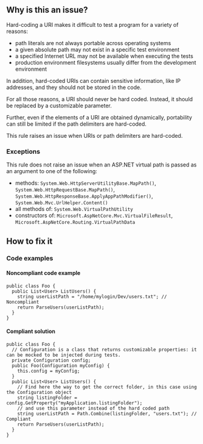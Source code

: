 ## Why is this an issue?

Hard-coding a URI makes it difficult to test a program for a variety of reasons:

-   path literals are not always portable across operating systems
-   a given absolute path may not exist in a specific test environment
-   a specified Internet URL may not be available when executing the tests
-   production environment filesystems usually differ from the development environment

In addition, hard-coded URIs can contain sensitive information, like IP addresses, and they should not be stored in the code.

For all those reasons, a URI should never be hard coded. Instead, it should be replaced by a customizable parameter.

Further, even if the elements of a URI are obtained dynamically, portability can still be limited if the path delimiters are hard-coded.

This rule raises an issue when URIs or path delimiters are hard-coded.

### Exceptions

This rule does not raise an issue when an ASP.NET virtual path is passed as an argument to one of the following:

-   methods: `System.Web.HttpServerUtilityBase.MapPath()`, `System.Web.HttpRequestBase.MapPath()`,
  `System.Web.HttpResponseBase.ApplyAppPathModifier()`, `System.Web.Mvc.UrlHelper.Content()`
-   all methods of: `System.Web.VirtualPathUtility`
-   constructors of: `Microsoft.AspNetCore.Mvc.VirtualFileResult`, `Microsoft.AspNetCore.Routing.VirtualPathData`

## How to fix it

### Code examples

#### Noncompliant code example

    public class Foo {
      public List<User> ListUsers() {
        string userListPath = "/home/mylogin/Dev/users.txt"; // Noncompliant
        return ParseUsers(userListPath);
      }
    }

#### Compliant solution

    public class Foo {
      // Configuration is a class that returns customizable properties: it can be mocked to be injected during tests.
      private Configuration config;
      public Foo(Configuration myConfig) {
        this.config = myConfig;
      }
      public List<User> ListUsers() {
        // Find here the way to get the correct folder, in this case using the Configuration object
        string listingFolder = config.GetProperty("myApplication.listingFolder");
        // and use this parameter instead of the hard coded path
        string userListPath = Path.Combine(listingFolder, "users.txt"); // Compliant
        return ParseUsers(userListPath);
      }
    }